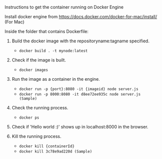 Instructions to get the container running on Docker Engine

Install docker engine from https://docs.docker.com/docker-for-mac/install/ (For Mac)

Inside the folder that contains Dockerfile:

1. Build the docker image with the repositoryname:tagname specified.
    * ``` docker build . -t mynode:latest ```

2. Check if the image is built.
    * ``` docker images ```

3. Run the image as a container in the engine.
    * ``` docker run -p {port}:8080 -it {imageid} node server.js ```
    * ``` docker run -p 8000:8080 -it d8ee72ee935c node server.js (Sample) ```

4. Check the running process.
    * ``` docker ps ```

5. Check if 'Hello world :)' shows up in localhost:8000 in the browser.

6. Kill the running process.
    * ``` docker kill {containerId} ```
    * ``` docker kill 3c78e9ad220d (Sample) ```